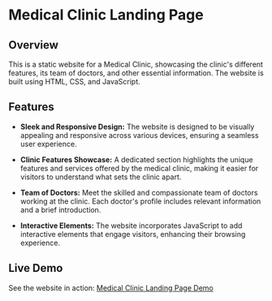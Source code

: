 # Medical Clinic Landing Page


## Overview

This is a static website for a Medical Clinic, showcasing the clinic's different features, its team of doctors, and other essential information. The website is built using HTML, CSS, and JavaScript.

## Features

- **Sleek and Responsive Design:** The website is designed to be visually appealing and responsive across various devices, ensuring a seamless user experience.

- **Clinic Features Showcase:** A dedicated section highlights the unique features and services offered by the medical clinic, making it easier for visitors to understand what sets the clinic apart.

- **Team of Doctors:** Meet the skilled and compassionate team of doctors working at the clinic. Each doctor's profile includes relevant information and a brief introduction.

- **Interactive Elements:** The website incorporates JavaScript to add interactive elements that engage visitors, enhancing their browsing experience.

## Live Demo

See the website in action: [Medical Clinic Landing Page Demo](link_to_live_demo_here)
